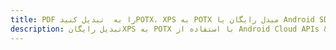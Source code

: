 ---title: PDF را به  تبدیل کنیدPOTX، XPS به POTX مبدل رایگان یا Android SDKdescription: تبدیل رایگانXPS به POTX با استفاده از Android Cloud APIs & SDK همچنین اسناد PDF را در Cloud ایجاد، ویرایش و رندر کنید.---